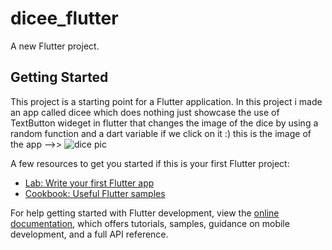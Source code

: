 # dicee_flutter

A new Flutter project.

## Getting Started

This project is a starting point for a Flutter application.
In this project i made an app called dicee which does nothing just showcase the use of TextButton wideget in flutter that changes the image of the dice by using a random function and a dart variable if we click on it :)
this is the image of the app -->>
![dice pic](https://github.com/Aspharier/dicee_flutter/assets/113495930/97ec4c88-5f77-492f-9b66-d7f5b50ab0f0)



A few resources to get you started if this is your first Flutter project:

- [Lab: Write your first Flutter app](https://docs.flutter.dev/get-started/codelab)
- [Cookbook: Useful Flutter samples](https://docs.flutter.dev/cookbook)

For help getting started with Flutter development, view the
[online documentation](https://docs.flutter.dev/), which offers tutorials,
samples, guidance on mobile development, and a full API reference.
